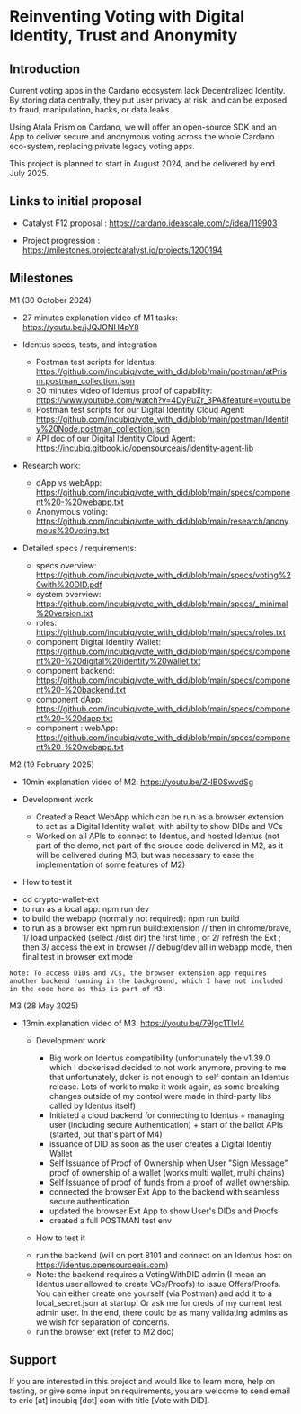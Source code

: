 # Reinventing Voting with Digital Identity, Trust and Anonymity

## Introduction

Current voting apps in the Cardano ecosystem lack Decentralized Identity. By storing data centrally, they put user privacy at risk, and can be exposed to fraud, manipulation, hacks, or data leaks.

Using Atala Prism on Cardano, we will offer an open-source SDK and an App to deliver secure and anonymous voting across the whole Cardano eco-system, replacing private legacy voting apps.

This project is planned to start in August 2024, and be delivered by end July 2025.

## Links to initial proposal 

 - Catalyst F12 proposal : https://cardano.ideascale.com/c/idea/119903

 - Project progression : https://milestones.projectcatalyst.io/projects/1200194


## Milestones

 M1 (30 October 2024)
 
  - 27 minutes explanation video of M1 tasks: https://youtu.be/jJQJONH4pY8

  - Identus specs, tests, and integration
    * Postman test scripts for Identus: https://github.com/incubiq/vote_with_did/blob/main/postman/atPrism.postman_collection.json
    * 30 minutes video of Identus proof of capability: https://www.youtube.com/watch?v=4DyPuZr_3PA&feature=youtu.be
    * Postman test scripts for our Digital Identity Cloud Agent: https://github.com/incubiq/vote_with_did/blob/main/postman/Identity%20Node.postman_collection.json
    * API doc of our Digital Identity Cloud Agent: https://incubiq.gitbook.io/opensourceais/identity-agent-lib 

  - Research work: 
    * dApp vs webApp: https://github.com/incubiq/vote_with_did/blob/main/specs/component%20-%20webapp.txt
    * Anonymous voting: https://github.com/incubiq/vote_with_did/blob/main/research/anonymous%20voting.txt

  - Detailed specs / requirements: 
    * specs overview: https://github.com/incubiq/vote_with_did/blob/main/specs/voting%20with%20DID.pdf
    * system overview: https://github.com/incubiq/vote_with_did/blob/main/specs/_minimal%20version.txt
    * roles: https://github.com/incubiq/vote_with_did/blob/main/specs/roles.txt
    * component Digital Identity Wallet: https://github.com/incubiq/vote_with_did/blob/main/specs/component%20-%20digital%20identity%20wallet.txt
    * component backend: https://github.com/incubiq/vote_with_did/blob/main/specs/component%20-%20backend.txt
    * component dApp: https://github.com/incubiq/vote_with_did/blob/main/specs/component%20-%20dapp.txt
    * component : webApp: https://github.com/incubiq/vote_with_did/blob/main/specs/component%20-%20webapp.txt


 M2 (19 February 2025)

  - 10min explanation video of M2: https://youtu.be/Z-IB0SwvdSg

  - Development work
    * Created a React WebApp which can be run as a browser extension to act as a Digital Identity wallet, with ability to show DIDs and VCs
    * Worked on all APIs to connect to Identus, and hosted Identus (not part of the demo, not part of the srouce code delivered in M2, as it will be delivered during M3, but was necessary to ease the implementation of some features of M2)

  - How to test it
   * cd crypto-wallet-ext
   * to run as a local app: npm run dev
   * to build the webapp (normally not required): npm run build
   * to run as a browser ext
    npm run build:extension
    // then in chrome/brave, 1/ load unpacked (select /dist dir) the first time ; or 2/ refresh the Ext ; then 3/ access the ext in browser
    // debug/dev all in webapp mode, then final test in browser ext mode

    Note: To access DIDs and VCs, the browser extension app requires another backend running in the background, which I have not included in the code here as this is part of M3.

 M3 (28 May 2025)

- 13min explanation video of M3: https://youtu.be/79Igc1TlvI4

  - Development work
    * Big work on Identus compatibility (unfortunately the v1.39.0 which I dockerised decided to not work anymore, proving to me that unfortunately, doker is not enough to self contain an Identus release. Lots of work to make it work again, as some breaking changes outside of my control were made in third-party libs called by Identus itself)
    * Initiated a cloud backend for connecting to Identus + managing user (including secure Authentication) + start of the ballot APIs (started, but that's part of M4)
    * issuance of DID as soon as the user creates a Digital Identiy Wallet
    * Self Issuance of Proof of Ownership when User "Sign Message" proof of ownership of a wallet (works multi wallet, multi chains)
    * Self Issuance of proof of funds from a proof of wallet ownership. 
    * connected the browser Ext App to the backend with seamless secure authentication
    * updated the browser Ext App to show User's DIDs and Proofs
    * created a full POSTMAN test env

  - How to test it
   * run the backend (will on port 8101 and connect on an Identus host on https://identus.opensourceais.com)
   * Note: the backend requires a VotingWithDID admin (I mean an Identus user allowed to create VCs/Proofs) to issue Offers/Proofs. You can either create one yourself (via Postman) and add it to a local_secret.json at startup. Or ask me for creds of my current test admin user. In the end, there could be as many validating admins as we wish for separation of concerns.
   * run the browser ext (refer to M2 doc)


## Support

If you are interested in this project and would like to learn more, help on testing, or give some input on requirements, you are welcome to send email to eric [at] incubiq [dot] com with title [Vote with DID].